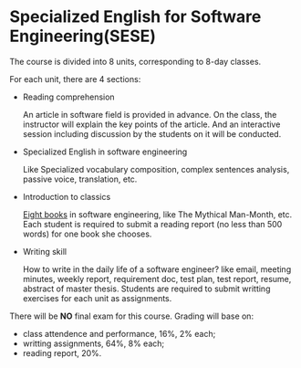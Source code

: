 # Specialized English for Software Engineering(SESE)

The course is divided into 8 units, corresponding to 8\-day classes. 

For each unit, there are 4 sections:

*	Reading comprehension
	
	An article in software field is provided in advance. On the class, the instructor will explain the key points of the article. And an interactive session including discussion by the students on it will be conducted.
	
*	Specialized English in software engineering

	Like Specialized vocabulary composition, complex sentences analysis, passive voice, translation, etc.
	
*	Introduction to classics

	[Eight books](recommended_books.md) in software engineering, like The Mythical Man-Month, etc. Each student is required to submit a reading report (no less than 500 words) for one book she chooses.
	
*	Writing skill

	How to write in the daily life of a software engineer? like email, meeting minutes, weekly report, requirement doc, test plan, test report, resume, abstract of master thesis. Students are required to submit writting exercises for each unit as assignments.
	
There will be __NO__ final exam for this course. Grading will base on:

*	class attendence and performance, 16%, 2% each;
*	writting assignments, 64%, 8% each;
*	reading report, 20%.

